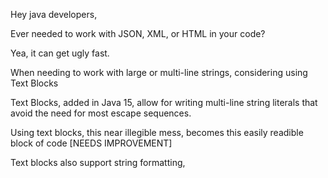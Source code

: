 Hey java developers,

Ever needed to work with JSON, XML, or HTML in your code?

Yea, it can get ugly fast. 

When needing to work with large or multi-line strings, considering using Text Blocks

Text Blocks, added in Java 15, allow for writing multi-line string literals that avoid the need for most escape sequences.

Using text blocks, this near illegible mess, becomes this easily readible block of code [NEEDS IMPROVEMENT]

Text blocks also support string formatting, 

